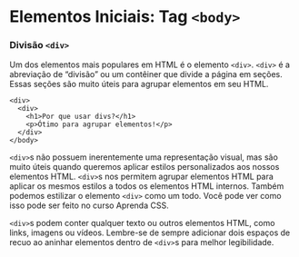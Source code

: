 # Elementos Iniciais: Tag `<body>`

### Divisão `<div>`

Um dos elementos mais populares em HTML é o elemento `<div>`. `<div>` é a abreviação de “divisão” ou um contêiner que divide a página em seções. Essas seções são muito úteis para agrupar elementos em seu HTML.

```
<div>
  <div>
    <h1>Por que usar divs?</h1>
    <p>Ótimo para agrupar elementos!</p>
  </div>
</body>
```

`<div>`s não possuem inerentemente uma representação visual, mas são muito úteis quando queremos aplicar estilos personalizados aos nossos elementos HTML. `<div>`s nos permitem agrupar elementos HTML para aplicar os mesmos estilos a todos os elementos HTML internos. Também podemos estilizar o elemento `<div>` como um todo. Você pode ver como isso pode ser feito no curso Aprenda CSS.

`<div>`s podem conter qualquer texto ou outros elementos HTML, como links, imagens ou vídeos. Lembre-se de sempre adicionar dois espaços de recuo ao aninhar elementos dentro de `<div>`s para melhor legibilidade.
